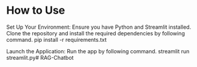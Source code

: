 # How to Use

Set Up Your Environment: Ensure you have Python and Streamlit installed. Clone the repository and install the required dependencies by following command.
   pip install -r requirements.txt

Launch the Application: Run the app by following command.
   streamlit run streamlit.py#   R A G - C h a t b o t  
 